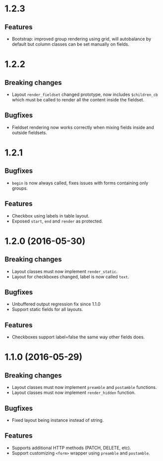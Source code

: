 # 1.2.3

## Features

  - Bootstrap: improved group rendering using grid, will autobalance
    by default but column classes can be set manually on fields.

# 1.2.2

## Breaking changes

  - Layout `render_fieldset` changed prototype, now includes
    `$children_cb` which must be called to render all the content
    inside the fieldset.

## Bugfixes

  - Fieldset rendering now works correctly when mixing fields inside
    and outside fieldsets.

# 1.2.1

## Bugfixes

  - `begin` is now always called, fixes issues with forms containing only groups.

## Features

  - Checkbox using labels in table layout.
  - Exposed `start`, `end` and `render` as protected.

# 1.2.0 (2016-05-30)

## Breaking changes

  - Layout classes must now implement `render_static`.
  - Layout for checkboxes changed, label is now called `text`.

## Bugfixes

  - Unbuffered output regression fix since 1.1.0
  - Support static fields for all layouts.

## Features

  - Checkboxes support label=false the same way other fields does.

# 1.1.0 (2016-05-29)

## Breaking changes

  - Layout classes must now implement `preamble` and `postamble` functions.
  - Layout classes must now implement `render_hidden` function.

## Bugfixes

  - Fixed layout being instance instead of string.

## Features

  - Supports additional HTTP methods (PATCH, DELETE, etc).
  - Support customizing `<form>` wrapper using `preamble` and `postamble`.
